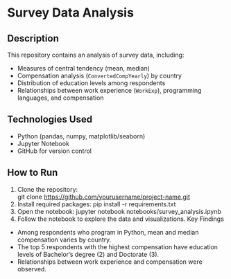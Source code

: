 # Survey Data Analysis

## Description
This repository contains an analysis of survey data, including:
- Measures of central tendency (mean, median)
- Compensation analysis (`ConvertedCompYearly`) by country
- Distribution of education levels among respondents
- Relationships between work experience (`WorkExp`), programming languages, and compensation

## Technologies Used
- Python (pandas, numpy, matplotlib/seaborn)
- Jupyter Notebook
- GitHub for version control

## How to Run
1. Clone the repository:  
git clone https://github.com/yourusername/project-name.git
2. Install required packages:
pip install -r requirements.txt
3. Open the notebook:
jupyter notebook notebooks/survey_analysis.ipynb
4. Follow the notebook to explore the data and visualizations.
Key Findings
- Among respondents who program in Python, mean and median compensation varies by country.
- The top 5 respondents with the highest compensation have education levels of Bachelor’s degree (2) and Doctorate (3).
- Relationships between work experience and compensation were observed.
